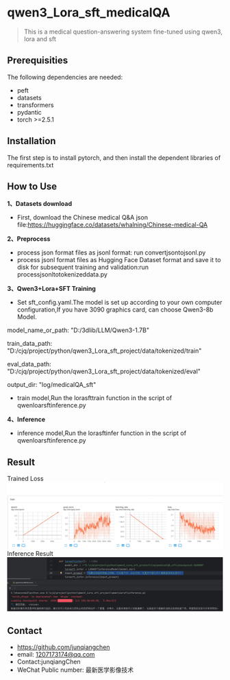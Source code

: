 # qwen3_Lora_sft_medicalQA 
> This is a medical question-answering system fine-tuned using qwen3, lora and sft

## Prerequisities
The following dependencies are needed:
- peft
- datasets
- transformers
- pydantic
- torch >=2.5.1

## Installation
The first step is to install pytorch, and then install the dependent libraries of requirements.txt

## How to Use
**1、Datasets download**
* First, download the Chinese medical Q&A json file:https://huggingface.co/datasets/whalning/Chinese-medical-QA

**2、Preprocess**
* process json format files as jsonl format: run convertjsontojsonl.py
* process jsonl format files as Hugging Face Dataset format and save it to disk for subsequent training and validation:run processjsonltotokenizeddata.py

**3、Qwen3+Lora+SFT Training**
* Set sft_config.yaml.The model is set up according to your own computer configuration,If you have 3090 graphics card, can choose Qwen3-8b Model.
  
 model_name_or_path: "D:/3dlib/LLM/Qwen3-1.7B"
 
 train_data_path: "D:/cjq/project/python/qwen3_Lora_sft_project/data/tokenized/train"
 
 eval_data_path: "D:/cjq/project/python/qwen3_Lora_sft_project/data/tokenized/eval"
 
 output_dir: "log/medicalQA_sft"

* train model,Run the lorasfttrain function in the script of qwenloarsftinference.py 

**4、Inference**
* inference model,Run the lorasftinfer function in the script of qwenloarsftinference.py

## Result
Trained Loss
![](loss.png)
Inference Result
![](result.png)

## Contact
* https://github.com/junqiangchen
* email: 1207173174@qq.com
* Contact:junqiangChen
* WeChat Public number: 最新医学影像技术
